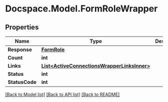 # Docspace.Model.FormRoleWrapper

## Properties

Name | Type | Description | Notes
------------ | ------------- | ------------- | -------------
**Response** | [**FormRole**](FormRole.md) |  | [optional] 
**Count** | **int** |  | [optional] 
**Links** | [**List&lt;ActiveConnectionsWrapperLinksInner&gt;**](ActiveConnectionsWrapperLinksInner.md) |  | [optional] 
**Status** | **int** |  | [optional] 
**StatusCode** | **int** |  | [optional] 

[[Back to Model list]](../README.md#documentation-for-models) [[Back to API list]](../README.md#documentation-for-api-endpoints) [[Back to README]](../README.md)

